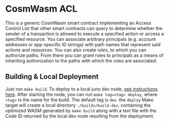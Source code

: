 # CosmWasm ACL
This is a generic CosmWasm smart contract implementing an Access Control List that other smart contracts can query to determine whether the sender of a transaction is allowed to execute a specified action or access a specified resource. You can associate arbitrary principals (e.g. account addresses or app-specific ID strings) with path names that represent said actions and resources. You can also create _roles_, to which you can authorize paths. From there you can grant roles to principals as a means of inheriting authorization to the paths with which the roles are associated. 

## Building & Local Deployment
Just run `make build`. To deploy to a local juno dev node, [see instructions here](https://docs.junonetwork.io/developer-guides/junod-local-dev-setup). After starting the node, you can run `make tag=<tag> deploy`, where `<tag>` is the name for the build. The default tag is `dev`. the `deploy` Make target will create a local directory `./builds/build-dev`, containing the optimized WASM generated by `make build` along with a text file with the Code ID returned by the local dev node resulting from the deployment.
